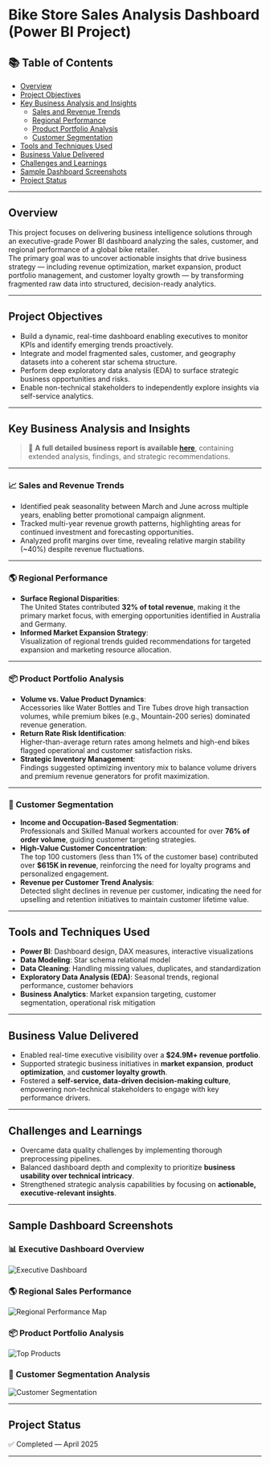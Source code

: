 # Bike Store Sales Analysis Dashboard (Power BI Project)

## 📚 Table of Contents
- [Overview](#overview)
- [Project Objectives](#project-objectives)
- [Key Business Analysis and Insights](#key-business-analysis-and-insights)
  - [Sales and Revenue Trends](#sales-and-revenue-trends)
  - [Regional Performance](#regional-performance)
  - [Product Portfolio Analysis](#product-portfolio-analysis)
  - [Customer Segmentation](#customer-segmentation)
- [Tools and Techniques Used](#tools-and-techniques-used)
- [Business Value Delivered](#business-value-delivered)
- [Challenges and Learnings](#challenges-and-learnings)
- [Sample Dashboard Screenshots](#sample-dashboard-screenshots)
- [Project Status](#project-status)

---

## Overview
This project focuses on delivering business intelligence solutions through an executive-grade Power BI dashboard analyzing the sales, customer, and regional performance of a global bike retailer.  
The primary goal was to uncover actionable insights that drive business strategy — including revenue optimization, market expansion, product portfolio management, and customer loyalty growth — by transforming fragmented raw data into structured, decision-ready analytics.

---

## Project Objectives
- Build a dynamic, real-time dashboard enabling executives to monitor KPIs and identify emerging trends proactively.
- Integrate and model fragmented sales, customer, and geography datasets into a coherent star schema structure.
- Perform deep exploratory data analysis (EDA) to surface strategic business opportunities and risks.
- Enable non-technical stakeholders to independently explore insights via self-service analytics.

---

## Key Business Analysis and Insights

> 🔎 **A full detailed business report is available [here](https://github.com/vijaykumar1799/Bike-Store-Sales-Analysis-Dashboard/blob/main/Bike%20Business%20Analysis.pdf)**, containing extended analysis, findings, and strategic recommendations.

---

### 📈 Sales and Revenue Trends
- Identified peak seasonality between March and June across multiple years, enabling better promotional campaign alignment.
- Tracked multi-year revenue growth patterns, highlighting areas for continued investment and forecasting opportunities.
- Analyzed profit margins over time, revealing relative margin stability (~40%) despite revenue fluctuations.

---

### 🌎 Regional Performance
- **Surface Regional Disparities**:  
  The United States contributed **32% of total revenue**, making it the primary market focus, with emerging opportunities identified in Australia and Germany.
- **Informed Market Expansion Strategy**:  
  Visualization of regional trends guided recommendations for targeted expansion and marketing resource allocation.

---

### 📦 Product Portfolio Analysis
- **Volume vs. Value Product Dynamics**:  
  Accessories like Water Bottles and Tire Tubes drove high transaction volumes, while premium bikes (e.g., Mountain-200 series) dominated revenue generation.
- **Return Rate Risk Identification**:  
  Higher-than-average return rates among helmets and high-end bikes flagged operational and customer satisfaction risks.
- **Strategic Inventory Management**:  
  Findings suggested optimizing inventory mix to balance volume drivers and premium revenue generators for profit maximization.

---

### 👥 Customer Segmentation
- **Income and Occupation-Based Segmentation**:  
  Professionals and Skilled Manual workers accounted for over **76% of order volume**, guiding customer targeting strategies.
- **High-Value Customer Concentration**:  
  The top 100 customers (less than 1% of the customer base) contributed over **$615K in revenue**, reinforcing the need for loyalty programs and personalized engagement.
- **Revenue per Customer Trend Analysis**:  
  Detected slight declines in revenue per customer, indicating the need for upselling and retention initiatives to maintain customer lifetime value.

---

## Tools and Techniques Used
- **Power BI**: Dashboard design, DAX measures, interactive visualizations
- **Data Modeling**: Star schema relational model
- **Data Cleaning**: Handling missing values, duplicates, and standardization
- **Exploratory Data Analysis (EDA)**: Seasonal trends, regional performance, customer behaviors
- **Business Analytics**: Market expansion targeting, customer segmentation, operational risk mitigation

---

## Business Value Delivered
- Enabled real-time executive visibility over a **$24.9M+ revenue portfolio**.
- Supported strategic business initiatives in **market expansion**, **product optimization**, and **customer loyalty growth**.
- Fostered a **self-service, data-driven decision-making culture**, empowering non-technical stakeholders to engage with key performance drivers.

---

## Challenges and Learnings
- Overcame data quality challenges by implementing thorough preprocessing pipelines.
- Balanced dashboard depth and complexity to prioritize **business usability over technical intricacy**.
- Strengthened strategic analysis capabilities by focusing on **actionable, executive-relevant insights**.

---

## Sample Dashboard Screenshots
### 📊 Executive Dashboard Overview
![Executive Dashboard](https://github.com/vijaykumar1799/Bike-Store-Sales-Analysis-Dashboard/blob/main/screenshots/exec%20dash.gif)

### 🌎 Regional Sales Performance
![Regional Performance Map](https://github.com/vijaykumar1799/Bike-Store-Sales-Analysis-Dashboard/blob/main/screenshots/map.gif)

### 📦 Product Portfolio Analysis
![Top Products](https://github.com/vijaykumar1799/Bike-Store-Sales-Analysis-Dashboard/blob/main/screenshots/top%2010%20prods.jpg)

### 👥 Customer Segmentation Analysis
![Customer Segmentation](https://github.com/vijaykumar1799/Bike-Store-Sales-Analysis-Dashboard/blob/main/screenshots/customer.gif)

---

## Project Status
✅ Completed — April 2025

---
